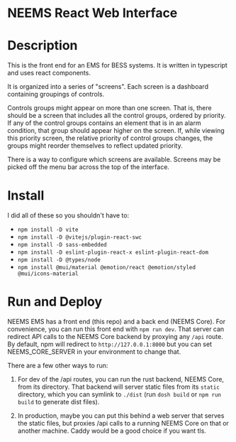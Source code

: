 # NEEMS React Web Interface

# Description

This is the front end for an EMS for BESS systems. It is written in
typescript and uses react components.

It is organized into a series of "screens".  Each screen is a
dashboard containing groupings of controls.

Controls groups might appear on more than one screen.  That is, there
should be a screen that includes all the control groups, ordered by
priority.  If any of the control groups contains an element that is in
an alarm condition, that group should appear higher on the screen.
If, while viewing this priority screen, the relative priority of
control groups changes, the groups might reorder themselves to reflect
updated priority.

There is a way to configure which screens are available. Screens may
be picked off the menu bar across the top of the interface.

# Install

I did all of these so you shouldn't have to:

 * `npm install -D vite`
 * `npm install -D @vitejs/plugin-react-swc`
 * `npm install -D sass-embedded`
 * `npm install -D eslint-plugin-react-x eslint-plugin-react-dom`
 * `npm install -D @types/node`
 * `npm install @mui/material @emotion/react @emotion/styled @mui/icons-material`

# Run and Deploy

NEEMS EMS has a front end (this repo) and a back end (NEEMS Core).
For convenience, you can run this front end with `npm run dev`.  That
server can redirect API calls to the NEEMS Core backend by proxying
any `/api` route.  By default, npm will redirect to
`http://127.0.0.1:8000` but you can set NEEMS_CORE_SERVER in your
environment to change that.

There are a few other ways to run:
    
 1. For dev of the /api routes, you can run the rust backend, NEEMS
    Core, from its directory.  That backend will server static files
    from its `static` directory, which you can symlink to `./dist`
    (run `dosh build` or `npm run build` to generate dist files).
	
 2. In production, maybe you can put this behind a web server that
    serves the static files, but proxies /api calls to a running NEEMS
    Core on that or another machine.  Caddy would be a good choice if
    you want tls.

